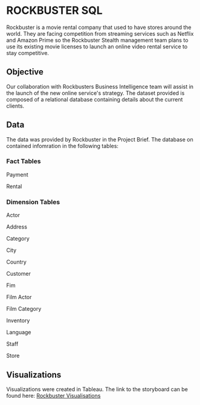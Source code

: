 # ROCKBUSTER SQL
Rockbuster is a movie rental company that used to have stores around the world. They are facing competition from streaming services such as Netflix and Amazon Prime so the Rockbuster Stealth management team plans to use its existing movie licenses to launch an online video rental service to stay competitive.
## Objective
Our collaboration with Rockbusters Business Intelligence team will assist in the launch of the new online service's strategy. The dataset provided is composed of a relational database containing details about the current clients.
## Data
The data was provided by Rockbuster in the Project Brief. The database on contained infomration in the following tables:
### Fact Tables
Payment

Rental
### Dimension Tables
Actor

Address

Category

City

Country

Customer

Fim

Film Actor

Film Category

Inventory

Language

Staff

Store
## Visualizations
Visualizations were created in Tableau. The link to the storyboard can be found here: <a href="https://public.tableau.com/app/profile/michael.higgins7794/viz/RockbusterVideos/RockbusterStealthVisualisations" target="_blank">Rockbuster Visualisations</a>
